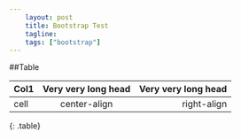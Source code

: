 ```yaml
---
    layout: post
    title: Bootstrap Test
    tagline:
    tags: ["bootstrap"]
---
```


##Table

Col1 | Very very long head | Very very long head|
-----|:-------------------:|-------------------:|
cell | center-align        | right-align        |
{: .table}